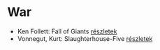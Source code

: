 # War

- Ken Follett: Fall of Giants [részletek](_details/%7Bopf.creator%7D.md#id_1641)
- Vonnegut, Kurt: Slaughterhouse-Five [részletek](_details/%7Bopf.creator%7D.md#id_1620)